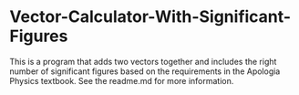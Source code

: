 # Vector-Calculator-With-Significant-Figures
This is a program that adds two vectors together and includes the right number of significant figures based on the requirements in the Apologia Physics textbook. See the readme.md for more information.
